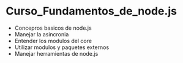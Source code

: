 # Curso_Fundamentos_de_node.js

* Concepros basicos de node.js
* Manejar la asincronia 
* Entender los modulos del core
* Utilizar modulos y paquetes externos
* Manejar herramientas de node.js